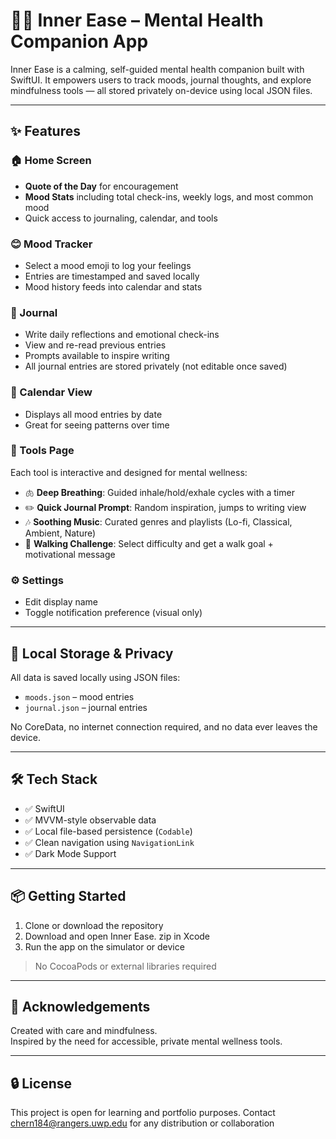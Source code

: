 # 🧘‍♀️ Inner Ease – Mental Health Companion App

Inner Ease is a calming, self-guided mental health companion built with SwiftUI. It empowers users to track moods, journal thoughts, and explore mindfulness tools — all stored privately on-device using local JSON files.

---

## ✨ Features

### 🏠 Home Screen
- **Quote of the Day** for encouragement
- **Mood Stats** including total check-ins, weekly logs, and most common mood
- Quick access to journaling, calendar, and tools

### 😊 Mood Tracker
- Select a mood emoji to log your feelings
- Entries are timestamped and saved locally
- Mood history feeds into calendar and stats

### 📓 Journal
- Write daily reflections and emotional check-ins
- View and re-read previous entries
- Prompts available to inspire writing
- All journal entries are stored privately (not editable once saved)

### 📅 Calendar View
- Displays all mood entries by date
- Great for seeing patterns over time

### 🧰 Tools Page
Each tool is interactive and designed for mental wellness:
- 🫁 **Deep Breathing**: Guided inhale/hold/exhale cycles with a timer
- ✏️ **Quick Journal Prompt**: Random inspiration, jumps to writing view
- 🎶 **Soothing Music**: Curated genres and playlists (Lo-fi, Classical, Ambient, Nature)
- 🚶 **Walking Challenge**: Select difficulty and get a walk goal + motivational message

### ⚙️ Settings
- Edit display name
- Toggle notification preference (visual only)

---

## 💾 Local Storage & Privacy

All data is saved locally using JSON files:
- `moods.json` – mood entries
- `journal.json` – journal entries

No CoreData, no internet connection required, and no data ever leaves the device.

---

## 🛠 Tech Stack

- ✅ SwiftUI
- ✅ MVVM-style observable data
- ✅ Local file-based persistence (`Codable`)
- ✅ Clean navigation using `NavigationLink`
- ✅ Dark Mode Support

---

## 📦 Getting Started

1. Clone or download the repository
2. Download and open Inner Ease. zip in Xcode
3. Run the app on the simulator or device

> No CocoaPods or external libraries required

---

## 🙏 Acknowledgements

Created with care and mindfulness.  
Inspired by the need for accessible, private mental wellness tools.

---

## 🔒 License

This project is open for learning and portfolio purposes. Contact chern184@rangers.uwp.edu for any distribution or collaboration 

